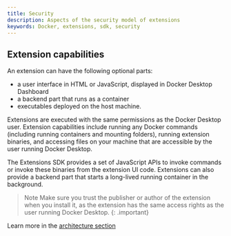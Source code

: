 ```yaml
---
title: Security
description: Aspects of the security model of extensions
keywords: Docker, extensions, sdk, security
---
```


## Extension capabilities

An extension can have the following optional parts: 
* a user interface in HTML or JavaScript, displayed in Docker Desktop Dashboard
* a backend part that runs as a container
* executables deployed on the host machine.

Extensions are executed with the same permissions as the Docker Desktop user. Extension capabilities include running any Docker commands (including running containers and mounting folders), running extension binaries, and accessing files on your machine that are accessible by the user running Docker Desktop.

The Extensions SDK provides a set of JavaScript APIs to invoke commands or invoke these binaries from the extension UI code. Extensions can also provide a backend part that starts a long-lived running container in the background.

> Note
> Make sure you trust the publisher or author of the extension when you install it, as the extension has the same access rights as the user running Docker Desktop.
{: .important}

Learn more in the [architecture section](https://docs.docker.com/desktop/extensions-sdk/architecture/)
